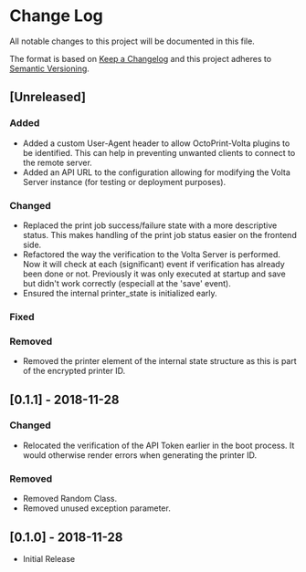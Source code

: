 # Change Log
All notable changes to this project will be documented in this file.

The format is based on [Keep a Changelog](http://keepachangelog.com/) and this project adheres to [Semantic Versioning](http://semver.org).

## [Unreleased]

### Added
- Added a custom User-Agent header to allow OctoPrint-Volta plugins to be identified. This can help in preventing unwanted clients to connect to the remote server.
- Added an API URL to the configuration allowing for modifying the Volta Server instance (for testing or deployment purposes).

### Changed
- Replaced the print job success/failure state with a more descriptive status. This makes handling of the print job status easier on the frontend side.
- Refactored the way the verification to the Volta Server is performed. Now it will check at each (significant) event if verification has already been done or not. Previously it was only executed at startup and save but didn't work correctly (especiall at the 'save' event).
- Ensured the internal printer_state is initialized early.

### Fixed

### Removed
- Removed the printer element of the internal state structure as this is part of the encrypted printer ID.


## [0.1.1] - 2018-11-28

### Changed
- Relocated the verification of the API Token earlier in the boot process. It would otherwise render errors when generating the printer ID.

### Removed
- Removed Random Class.
- Removed unused exception parameter.


## [0.1.0] - 2018-11-28
- Initial Release